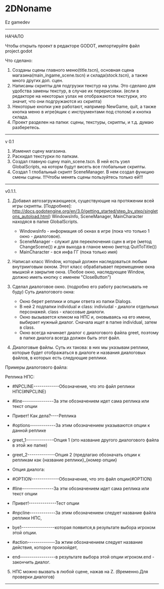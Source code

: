 # 2DNoname
Ez gamedev

____________________________________________
НАЧАЛО

Чтобы открыть проект в редакторе GODOT, импортируйте файл project.godot

Что сделано: 
1. Созданы сцены главного меню(title.tscn), основная сцена магазина(main_ingame_scene.tscn) и склада(stock.tscn),
	а также много других доп. сцен.
2. Написаны скрипты для подгрузки текстур на узлы. Это сделано для удобства замены текстур, в случае их перерисовки.
 (если в редакторе на некоторых узлах не отображаются текстурки, это значит, что они подгружаются из скрипта)
3. Некоторые кнопки уже работают, например NewGame, quit, а также кнопка меню в игре(ящик с инструментами под столом) 
	и кнопка склада. 
4. Проект разделен на папки: сцены, текстуры, скрипты, и т.д. думаю разберетесь.	
____________________________________________

v 0.1

1. Изменил сцену магазина.
2. Раскидал текстурки по папкам.
3. Создал главную сцену main_scene.tscn. В ней есть узел GlobalScripts, на которм будут висеть все глобальные скрипты.
4. Создал 1 глобальный скрипт ScеneManager. В нем создал функцию смены сцены. 
											!!!Чтобы менять сцены пользуйтесь только ей!!!
____________________________________________											

v0.1.1.

1. Добавил автозагружающиеся, существующие на протяжении всей игры скрипты. [Подробнее]: http://docs.godotengine.org/en/3.0/getting_started/step_by_step/singletons_autoload.html)
WindowsInfo, SceneManager, MainCharacter находяся в папке GlobalScripts.
	- WindowsInfo 	- информация об окнах в игре (пока что только 1 окно - диалоговое).
	- SceneManager 	- служит для переключения сцен в игре (метод ChangeScene()) и для выхода в гланое меню
	  (метод QuitToTitle())
	- MainCharacter - вся инфа ГГ (пока только имя)
2. Написал класс Window, который должен наследоваться любым внутрииговым окном. Этот класс обрабатывает перемещение окна мышкой
	и закрытие окна. (Любое окно, наследующее Window, должно иметь кнопку с именем "CloseButton")
3. Сделал диалоговое окно. (подробно его работу расписывать не буду)
	Суть диалогового окна:
	- Окно берет реплики и опции ответа из папки Dialogs.
	- В ней 2 подпапки individual и class:
		indiviudal 	- диалоги отдельных персонажей.
		class 		- классовые диалоги.
	- Окно вызывается кликом на НПС и, оновываясь на его имени, выбирает нужный диалог. Сначала ищет в папке
		individual, затем в class. 
	- Окно всегда начинает диалог с диалогового файла greet, поэтому в папке диалога всегда должен быть этот файл.

4. Диалоговые файлы.
	Суть их такова: в них мы указывам реплики, которые будет отображаться в диалоге и названия диалоговых
	файлов, в которых есть следующие реплики.
	
Примеры диалогового файла:
	
Реплика НПС:
- #NPCLINE-------------Обозначение, что это файл реплики НПС(#NPCLINE)
- #line----------------За этм обозначением идет сама реплика или текст опции
- Привет! Как дела?----Реплика
- #options-------------За этим обозначением указываются опции к данной реплике
- greet_1--------------Опция 1 (это название другого диалогового файла в этой же папке)
- greet_2--------------Опция 2 (предлагаю обозначать опции к репликам как {название реплики}_{номер опции}

- Опция диалога:
- #OPTION--------------Обозначение, что это файл опции(#OPTION)
- #line----------------За этм обозначением идет сама реплика или текст опции
- Привет!--------------Тест опции
- #npcline-------------За этим обозначением следует название файла реплики НПС,
- bye1-----------------которая появится,в результате выбора игроком этой опции.	
- #action--------------За жтим обозначением следует название действия, которое произойдет,
- end------------------в результате выбора этой опции игроком.end - закончить диалог.

5. НПС можно вызвать в любой сцене, нажав на Z. (Временно.Для проверки диалогов)
____________________________________________
	
